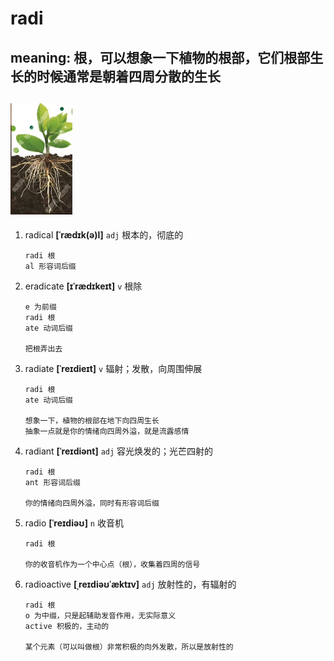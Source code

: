 # radi

## meaning: 根，可以想象一下植物的根部，它们根部生长的时候通常是朝着四周分散的生长

## ![图2](../../Images/radi.png)

1. radical **[ˈrædɪk(ə)l]** `adj` 根本的，彻底的

   ```
   radi 根
   al 形容词后缀
   ```

2. eradicate **[ɪˈrædɪkeɪt]** `v` 根除

   ```
   e 为前缀
   radi 根
   ate 动词后缀

   把根弄出去
   ```

3. radiate **[ˈreɪdieɪt]** `v` 辐射；发散，向周围伸展

   ```
   radi 根
   ate 动词后缀

   想象一下，植物的根部在地下向四周生长
   抽象一点就是你的情绪向四周外溢，就是流露感情
   ```

4. radiant **[ˈreɪdiənt]** `adj` 容光焕发的；光芒四射的

   ```
   radi 根
   ant 形容词后缀

   你的情绪向四周外溢，同时有形容词后缀
   ```

5. radio **[ˈreɪdiəʊ]** `n` 收音机

   ```
   radi 根

   你的收音机作为一个中心点（根），收集着四周的信号
   ```

6. radioactive **[ˌreɪdiəʊˈæktɪv]** `adj` 放射性的，有辐射的

   ```
   radi 根
   o 为中缀，只是起辅助发音作用，无实际意义
   active 积极的，主动的

   某个元素（可以叫做根）非常积极的向外发散，所以是放射性的
   ```
